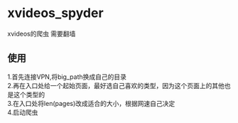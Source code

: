 # xvideos_spyder
xvideos的爬虫 需要翻墙

## 使用
1.首先连接VPN,将big_path换成自己的目录<br>
2.再在入口处给一个起始页面，最好选自己喜欢的类型，因为这个页面上的其他也是这个类型的<br>
3.在入口处将len(pages)改成适合的大小，根据网速自己决定<br>
4.启动爬虫
